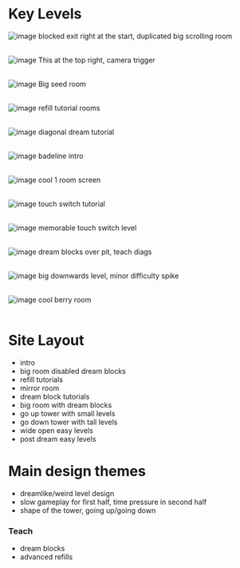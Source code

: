 # Key Levels

![image](https://user-images.githubusercontent.com/32312760/145506910-79abe31d-4e03-4837-8e4a-dce09e4e5c71.png)
blocked exit right at the start, duplicated big scrolling room
<br></br>

![image](https://user-images.githubusercontent.com/32312760/145507225-951e7636-ddc8-4df7-a398-f453cf0a6270.png)
This at the top right, camera trigger
<br></br>

![image](https://user-images.githubusercontent.com/32312760/145507351-1b169e96-eccb-465e-a4db-7bd3f50f8704.png)
Big seed room
<br></br>

![image](https://user-images.githubusercontent.com/32312760/145507573-18a06141-827e-4e0f-a489-3562cf13d5c8.png)
refill tutorial rooms
<br></br>

![image](https://user-images.githubusercontent.com/32312760/145509660-9aff6320-aaee-4682-9569-e03eb91bb273.png)
diagonal dream tutorial
<br></br>

![image](https://user-images.githubusercontent.com/32312760/145510024-17006122-e278-4ac8-a449-837966924e7f.png)
badeline intro
<br></br>

![image](https://user-images.githubusercontent.com/32312760/145510091-a7dc0d16-11e9-428a-9664-5280b54d5f90.png)
cool 1 room screen
<br></br>

![image](https://user-images.githubusercontent.com/32312760/145510340-7971a976-9835-4e26-a4ad-8d1542ad366d.png)
touch switch tutorial
<br></br>

![image](https://user-images.githubusercontent.com/32312760/145510398-0c76d812-6550-41c3-9664-fd0544829960.png)
memorable touch switch level
<br></br>

![image](https://user-images.githubusercontent.com/32312760/145510663-3d744c01-d407-49ab-bead-5bebe769ab94.png)
dream blocks over pit, teach diags
<br></br>

![image](https://user-images.githubusercontent.com/32312760/145510917-c8ba5114-57a5-4e00-8788-92f03a49d154.png)
big downwards level, minor difficulty spike
<br></br>

![image](https://user-images.githubusercontent.com/32312760/145511206-e1e637d7-93ed-41af-96e4-477eacb14127.png)
cool berry room
<br></br>


# Site Layout
- intro
- big room disabled dream blocks
- refill tutorials
- mirror room
- dream block tutorials
- big room with dream blocks
- go up tower with small levels
- go down tower with tall levels
- wide open easy levels
- post dream easy levels


# Main design themes
- dreamlike/weird level design
- slow gameplay for first half, time pressure in second half
- shape of the tower, going up/going down

### Teach
- dream blocks
- advanced refills




